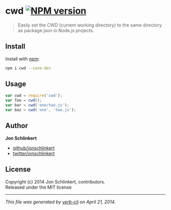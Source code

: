 # cwd [![NPM version](https://badge.fury.io/js/cwd.png)](http://badge.fury.io/js/cwd)

> Easily set the CWD (current working directory) to the same directory as package.json in Node.js projects.

## Install
Install with [npm](npmjs.org):

```bash
npm i cwd --save-dev
```

## Usage
```js
var cwd = require('cwd');
var foo = cwd();
var bar = cwd('one/two.js');
var baz = cwd('one', 'two.js');
```
## Author

**Jon Schlinkert**

+ [github/jonschlinkert](https://github.com/jonschlinkert)
+ [twitter/jonschlinkert](http://twitter.com/jonschlinkert)

## License
Copyright (c) 2014 Jon Schlinkert, contributors.  
Released under the MIT license

***

_This file was generated by [verb-cli](https://github.com/assemble/verb-cli) on April 21, 2014._